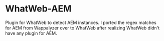 # WhatWeb-AEM
Plugin for WhatWeb to detect AEM instances.  I ported the regex matches for AEM from Wappalyzer over to WhatWeb after realizing WhatWeb didn't have any plugin for AEM.
